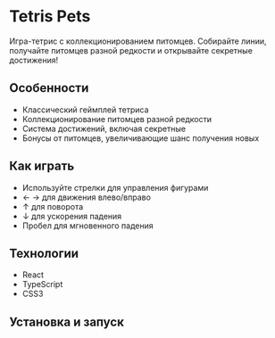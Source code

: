 # Tetris Pets

Игра-тетрис с коллекционированием питомцев. Собирайте линии, получайте питомцев разной редкости и открывайте секретные достижения!

## Особенности
- Классический геймплей тетриса
- Коллекционирование питомцев разной редкости
- Система достижений, включая секретные
- Бонусы от питомцев, увеличивающие шанс получения новых

## Как играть
- Используйте стрелки для управления фигурами
- ← → для движения влево/вправо
- ↑ для поворота
- ↓ для ускорения падения
- Пробел для мгновенного падения

## Технологии
- React
- TypeScript
- CSS3

## Установка и запуск 